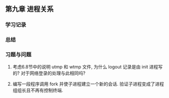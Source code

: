 
## 第九章 进程关系

### 学习记录

### 总结

### 习题与问题
1. 考虑6.8节中的说明 utmp 和 wtmp 文件, 为什么 logout 记录是由 init 进程写的? 对于网络登录的处理与此相同吗?

2. 编写一段程序调用 fork 并使子进程建立一个新的会话. 验证子进程变成了进程组组长且不再有控制终端. 
